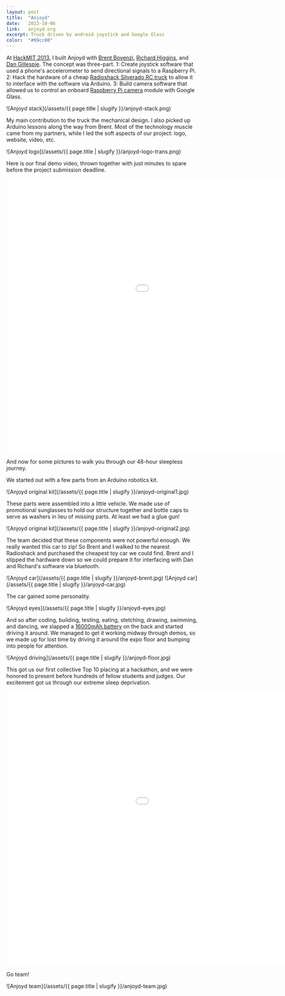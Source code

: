 ```yaml
---
layout: post
title:  "Anjoyd"
date:   2013-10-06
link:	anjoyd.org
excerpt: Truck driven by android joystick and Google Glass
color:	"#99cc00"
---
```


At [HackMIT 2013](https://hackmit.org/), I built Anjoyd with [Brent Bovenzi](http://bbovenzi.com), [Richard Higgins](http://relh.net), and [Dan Gillespie](http://dg.gg). The concept was three-part. 1: Create joystick software that used a phone's accelerometer to send directional signals to a Raspberry Pi. 2: Hack the hardware of a cheap [Radioshack Silverado RC truck](http://www.radioshack.com/radioshack-1-10-scale-silverado-hd-rc-truck/6001051.html) to allow it to interface with the software via Arduino. 3: Build camera software that allowed us to control an onboard [Raspberry Pi camera](http://www.amazon.com/Raspberry-5MP-Camera-Board-Module/dp/B00E1GGE40) module with Google Glass.

![Anjoyd stack](/assets/{{ page.title | slugify }}/anjoyd-stack.png)

My main contribution to the truck the mechanical design. I also picked up Arduino lessons along the way from Brent. Most of the technology muscle came from my partners, while I led the soft aspects of our project: logo, website, video, etc.

![Anjoyd logo](/assets/{{ page.title | slugify }}/anjoyd-logo-trans.png)

Here is our final demo video, thrown together with just minutes to spare before the project submission deadline.

<div class="embed-container">
	<iframe width="1280" height="720" src="//www.youtube.com/embed/rWcVtG7WchY?rel=0&amp;showinfo=0" frameborder="0" allowfullscreen></iframe>
</div>

And now for some pictures to walk you through our 48-hour sleepless journey.

We started out with a few parts from an Arduino robotics kit.

![Anjoyd original kit](/assets/{{ page.title | slugify }}/anjoyd-original1.jpg)

These parts were assembled into a little vehicle. We made use of promotional sunglasses to hold our structure together and bottle caps to serve as washers in lieu of missing parts. At least we had a glue gun!

![Anjoyd original kit](/assets/{{ page.title | slugify }}/anjoyd-original2.jpg)

The team decided that these components were not powerful enough. We really wanted this car to zip! So Brent and I walked to the nearest Radioshack and purchased the cheapest toy car we could find. Brent and I stipped the hardware down so we could prepare it for interfacing with Dan and Richard's software via bluetooth.

![Anjoyd car](/assets/{{ page.title | slugify }}/anjoyd-brent.jpg)
![Anjoyd car](/assets/{{ page.title | slugify }}/anjoyd-car.jpg)

The car gained some personality.

![Anjoyd eyes](/assets/{{ page.title | slugify }}/anjoyd-eyes.jpg)

And so after coding, building, testing, eating, stetching, drawing, swimming, and dancing, we slapped a [16000mAh battery](http://amzn.com/B00QESCTQA) on the back and started driving it around. We managed to get it working midway through demos, so we made up for lost time by driving it around the expo floor and bumping into people for attention.

![Anjoyd driving](/assets/{{ page.title | slugify }}/anjoyd-floor.jpg)

This got us our first collective Top 10 placing at a hackathon, and we were honored to present before hundreds of fellow students and judges. Our excitement got us through our extreme sleep deprivation.

<div class="embed-container">
	<iframe width="1280" height="720" src="//www.youtube.com/embed/X1hvf7OkBN4?rel=0&amp;showinfo=0&amp;start=3030" frameborder="0" allowfullscreen></iframe>
</div>

Go team!

![Anjoyd team](/assets/{{ page.title | slugify }}/anjoyd-team.jpg)
